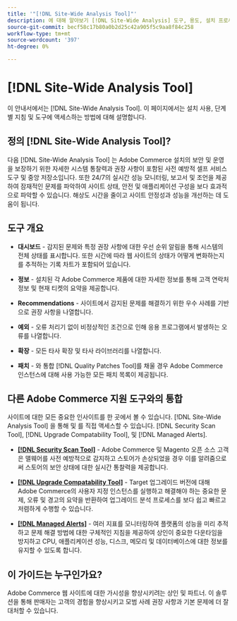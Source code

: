 ```yaml
---
title: '"[!DNL Site-Wide Analysis Tool]"'
description: 에 대해 알아보기 [!DNL Site-Wide Analysis] 도구, 용도, 설치 프로세스 및 액세스 방법
source-git-commit: becf58c17b80a0b2d25c42a905f5c9aa8f84c258
workflow-type: tm+mt
source-wordcount: '397'
ht-degree: 0%

---
```


# [!DNL Site-Wide Analysis Tool]

이 안내서에서는 [!DNL Site-Wide Analysis Tool]. 이 페이지에서는 설치 사용, 단계별 지침 및 도구에 액세스하는 방법에 대해 설명합니다.

## 정의 [!DNL Site-Wide Analysis Tool]?

다음 [!DNL Site-Wide Analysis Tool] 는 Adobe Commerce 설치의 보안 및 운영을 보장하기 위한 자세한 시스템 통찰력과 권장 사항이 포함된 사전 예방적 셀프 서비스 도구 및 중앙 저장소입니다. 또한 24/7의 실시간 성능 모니터링, 보고서 및 조언을 제공하여 잠재적인 문제를 파악하여 사이트 상태, 안전 및 애플리케이션 구성을 보다 효과적으로 파악할 수 있습니다. 해상도 시간을 줄이고 사이트 안정성과 성능을 개선하는 데 도움이 됩니다.

## 도구 개요

- **대시보드** - 감지된 문제와 특정 권장 사항에 대한 우선 순위 알림을 통해 시스템의 전체 상태를 표시합니다. 또한 시간에 따라 웹 사이트의 상태가 어떻게 변화하는지를 추적하는 기록 차트가 포함되어 있습니다.

- **정보** - 설치된 각 Adobe Commerce 제품에 대한 자세한 정보를 통해 고객 연락처 정보 및 현재 티켓의 요약을 제공합니다.

- **Recommendations** - 사이트에서 감지된 문제를 해결하기 위한 우수 사례를 기반으로 권장 사항을 나열합니다.

- **예외** - 오류 처리기 없이 비정상적인 조건으로 인해 응용 프로그램에서 발생하는 오류를 나열합니다.

- **확장** - 모든 타사 확장 및 타사 라이브러리를 나열합니다.

- **패치** - 와 통합 [!DNL Quality Patches Tool]를 채울 경우 Adobe Commerce 인스턴스에 대해 사용 가능한 모든 패치 목록이 제공됩니다.

## 다른 Adobe Commerce 지원 도구와의 통합

사이트에 대한 모든 중요한 인사이트를 한 곳에서 볼 수 있습니다. [!DNL Site-Wide Analysis Tool] 을 통해 및 를 직접 액세스할 수 있습니다. [!DNL Security Scan Tool], [!DNL Upgrade Compatability Tool], 및 [!DNL Managed Alerts].

- [**[!DNL Security Scan Tool]**](https://docs.magento.com/user-guide/magento/security-scan.html) - Adobe Commerce 및 Magento 오픈 소스 고객은 맬웨어를 사전 예방적으로 감지하고 스토어가 손상되었을 경우 이를 알려줌으로써 스토어의 보안 상태에 대한 실시간 통찰력을 제공합니다.

- [**[!DNL Upgrade Compatability Tool]**](https://experienceleague.adobe.com/docs/commerce-operations/upgrade-guide/upgrade-compatibility-tool/overview.html?lang=en) - Target 업그레이드 버전에 대해 Adobe Commerce의 사용자 지정 인스턴스를 실행하고 해결해야 하는 중요한 문제, 오류 및 경고의 요약을 반환하여 업그레이드 분석 프로세스를 보다 쉽고 빠르고 저렴하게 수행할 수 있습니다.

- [**[!DNL Managed Alerts]**](https://support.magento.com/hc/en-us/sections/360010758472-Managed-alerts-for-Adobe-Commerce) - 여러 지표를 모니터링하여 플랫폼의 성능을 미리 추적하고 문제 해결 방법에 대한 구체적인 지침을 제공하여 상인이 중요한 다운타임을 방지하고 CPU, 애플리케이션 성능, 디스크, 메모리 및 데이터베이스에 대한 정보를 유지할 수 있도록 합니다.

## 이 가이드는 누구인가요?

Adobe Commerce 웹 사이트에 대한 가시성을 향상시키려는 상인 및 파트너. 이 솔루션을 통해 판매자는 고객의 경험을 향상시키고 모범 사례 권장 사항과 기본 문제에 더 잘 대처할 수 있습니다.
